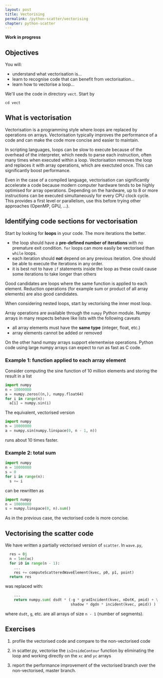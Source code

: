 ```yaml
---
layout: post
title: Vectorising
permalink: /python-scatter/vectorising
chapter: python-scatter
---
```


**Work in progress**

## Objectives

You will:

* understand what vectorisation is...
* learn to recognise code that can benefit from vectorisation...
* learn how to vectorise a loop...

We'll use the code in directory `vect`. Start by
```
cd vect
```

## What is vectorisation

Vectorisation is a programming style where loops are replaced by operations on arrays. Vectorisation typically improves the performance of a code and can make the code more concise and easier to maintain.

In scripting languages, loops can be slow to execute because of the overhead of the interpreter, which needs to parse each instruction, often many times when executed within a loop. Vectorisation removes the loop and replaces it with array operations, which are exectuted once. This can significantly boost performance. 

Even in the case of a compiled language, vectorisation can significantly accelerate a code because modern computer hardware tends to be highly optimised for array operations. Depending on the hardware, up to 8 or more instructions can be executed simultaneously for every CPU clock cycle. This provides a first level or parallelism, use this before trying other approaches (OpenMP, GPU, ...).

## Identifying code sections for vectorisation

Start by looking for **loops** in your code. The more iterations the better. 

 * the loop should have a **pre-defined number of iterations** with no premature exit condition. `for` loops can more easily be vectorised than `while` loops. 
 * each iteration should **not** depend on any previous iteration. One should be able to execute the iterations in any order.
 * it is best not to have `if` statements inside the loop as these could cause some iterations to take longer than others

Good candidates are loops where the same function is applied to each element. Reduction operations (for example sum or product of all array elements) are also good candidates. 

When considering nested loops, start by vectorising the inner most loop.

Array operations are available through the `numpy` Python module. Numpy arrays in many respects behave like lists with the following caveats

 * all array elements must have the **same type** (integer, float, etc.)
 * array elements cannot be added or removed

On the other hand numpy arrays support elementwise operations. Python code using large numpy arrays can expect to run as fast as C code. 

### Example 1: function applied to each array element

Consider computing the sine function of 10 million elements and storing the result in a list
```python
import numpy
n = 10000000
a = numpy.zeros((n,), numpy.float64)
for i in range(n):
  a[i] = numpy.sin(i)
```

The equivalent, vectorised version
```python
import numpy
n = 10000000
a = numpy.sin(numpy.linspace(0, n - 1, n))
```
runs about 10 times faster.

### Example 2: total sum

```python
import numpy
n = 10000000
s = 0
for i in range(n):
  s += i
```
can be rewritten as
```python
import numpy
n = 10000000
s = numpy.linspace(0, n).sum()
```
As in the previous case, the vectorised code is more concise.

## Vectorising the scatter code

We have written a partially vectorised version of `scatter`. In `wave.py`, 
```python
  res = 0j
  n = len(xc)
  for i0 in range(n - 1):
    ...
    res += computeScatteredWaveElement(kvec, p0, p1, point)
  return res
```
was replaced with:
```python
    ...
    return numpy.sum( dsdt * (-g * gradIncident(kvec, nDotK, pmid) + \
                              shadow * dgdn * incident(kvec, pmid)) )  
```
where `dsdt`, `g`, etc. are all arrays of size `n - 1` (number of segments). 


## Exercises

 1. profile the vectorised code and compare to the non-vectorised code

 2. in scatter.py, vectorise the `isInsideContour` function by eliminating the loop and working directly on the `xc` and `yc` arrays
 
 3. report the performance improvement of the vectorised branch over the non-vectorised, master branch. 



